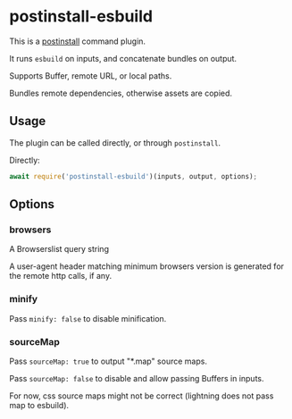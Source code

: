 # postinstall-esbuild

This is a [postinstall](http://github.com/kapouer/postinstall) command plugin.

It runs `esbuild` on inputs, and concatenate bundles on output.

Supports Buffer, remote URL, or local paths.

Bundles remote dependencies, otherwise assets are copied.

## Usage

The plugin can be called directly, or through `postinstall`.

Directly:

```js
await require('postinstall-esbuild')(inputs, output, options);
```

## Options

### browsers

A Browserslist query string

A user-agent header matching minimum browsers version is generated for the remote http calls, if any.

### minify

Pass `minify: false` to disable minification.

### sourceMap

Pass `sourceMap: true` to output "*.map" source maps.

Pass `sourceMap: false` to disable and allow passing Buffers in inputs.

For now, css source maps might not be correct (lightning does not pass map to esbuild).
